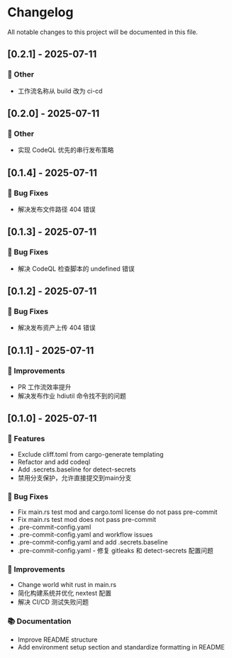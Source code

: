 <!-- markdownlint-disable MD024 -->
# Changelog

All notable changes to this project will be documented in this file.

## [0.2.1] - 2025-07-11

### 💼 Other

- 工作流名称从 build 改为 ci-cd

## [0.2.0] - 2025-07-11

### 💼 Other

- 实现 CodeQL 优先的串行发布策略

## [0.1.4] - 2025-07-11

### 🐛 Bug Fixes

- 解决发布文件路径 404 错误

## [0.1.3] - 2025-07-11

### 🐛 Bug Fixes

- 解决 CodeQL 检查脚本的 undefined 错误

## [0.1.2] - 2025-07-11

### 🐛 Bug Fixes

- 解决发布资产上传 404 错误

## [0.1.1] - 2025-07-11

### 🔧 Improvements

- PR 工作流效率提升
- 解决发布作业 hdiutil 命令找不到的问题

## [0.1.0] - 2025-07-11

### 🚀 Features

- Exclude cliff.toml from cargo-generate templating
- Refactor and add codeql
- Add .secrets.baseline for detect-secrets
- 禁用分支保护，允许直接提交到main分支

### 🐛 Bug Fixes

- Fix main.rs test mod and cargo.toml license do not pass pre-commit
- Fix main.rs test mod does not pass pre-commit
- .pre-commit-config.yaml
- .pre-commit-config.yaml and workflow issues
- .pre-commit-config.yaml and add .secrets.baseline
- .pre-commit-config.yaml - 修复 gitleaks 和 detect-secrets 配置问题

### 🔧 Improvements

- Change world whit rust in main.rs
- 简化构建系统并优化 nextest 配置
- 解决 CI/CD 测试失败问题

### 📚 Documentation

- Improve README structure
- Add environment setup section and standardize formatting in README

<!-- generated by git-cliff -->
